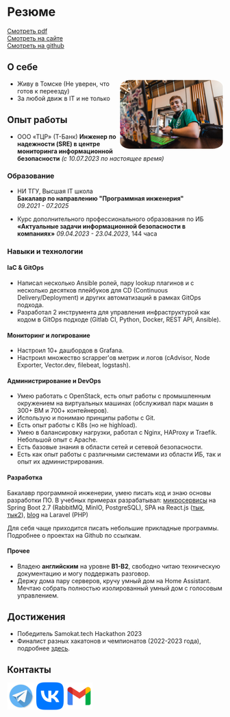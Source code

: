 # Резюме

[Смотреть pdf](https://shameoff.ru/cv.pdf)  
[Смотреть на сайте](https://shameoff.ru/)  
[Смотреть на github](https://github.com/shameoff/CV)

## О себе

<img src="resources/img/myphoto.jpg" alt= “myphoto.jpg” width="240" style="float: right; border-radius:10%">

- Живу в Томске (Не уверен, что готов к переезду)
- За любой движ в IT и не только

## Опыт работы

- ООО «ТЦР» (Т-Банк)
  **Инженер по надежности (SRE) в центре мониторинга информационной безопасности**
  _(с 10.07.2023 по настоящее время)_

### Образование

- НИ ТГУ, Высшая IT школа  
  **Бакалавр по направлению "Программная инженерия"**  
  _09.2021 - 07.2025_

- Курс дополнительного профессионального образования по ИБ
  **«Актуальные задачи информационной безопасности в компаниях»**
  _09.04.2023 - 23.04.2023_, 144 часа

### Навыки и технологии

#### IaC & GitOps

- Написал несколько Ansible ролей, пару lookup плагинов и с несколько десятков плейбуков для CD (Continuous Delivery/Deployment) и других автоматизаций в рамках GitOps подхода.
- Разработал 2 инструмента для управления инфраструктурой как кодом в GitOps подходе (Gitlab CI, Python, Docker, REST API, Ansible).

#### Мониторинг и логирование

- Настроил 10+ дашбордов в Grafana.
- Настроил множество scrapper'ов метрик и логов (cAdvisor, Node Exporter, Vector.dev, filebeat, logstash).

#### Администрирование и DevOps

- Умею работать с OpenStack, есть опыт работы с промышленным окружением на виртуальных машинах (обслуживал парк машин в 300+ ВМ и 700+ контейнеров).
- Использую и понимаю принципы работы с Git.
- Есть опыт работы с K8s (но не highload).
- Умею в балансировку нагрузки, работал с Nginx, HAProxy и Traefik. Небольшой опыт с Apache.
- Есть базовые знания в области сетей и сетевой безопасности.
- Есть как опыт работы с различными системами из области ИБ, так и опыт их администрирования.

#### Разработка

Бакалавр программной инженерии, умею писать код и знаю основы разработки ПО. В учебных примерах разрабатывал: [микросервисы](https://github.com/shameoff/Messenger_SpringLab) на Spring Boot 2.7 (RabbitMQ, MinIO, PostgreSQL), SPA на React.js ([тык](https://github.com/shameoff/Delivery.Kushats), [тык2](https://gitlab.com/outoftimeinc/frontend/outoftimefrontend)), [blog](https://github.com/shameoff/blogAPI) на Laravel (PHP)

Для себя чаще приходится писать небольшие прикладные программы. Подробнее о проектах на Github по ссылкам.

#### Прочее

- Владею **английским** на уровне **B1-B2**, свободно читаю техническую документацию и могу поддержать разговор.
- Держу дома пару серверов, кручу умный дом на Home Assistant. Мечтаю собрать полностью изолированный умный дом с голосовым управлением.

## Достижения

- Победитель Samokat.tech Hackathon 2023
- Финалист разных хакатонов и чемпионатов (2022-2023 года), подробнее [здесь](https://github.com/shameoff/CV/tree/main/img/certificates).

## Контакты

<a href="https://t.me/shameoff" rel="@shameoff">![tg @shameoff](resources/img/icons/tg.png)</a>
<a href="https://vk.com/shameoff" rel="id138729111">![vk Егор Шамов](resources/img/icons/vk.png)</a>
<a href="mailto:shameoff16@gmail.com" rel="eshamov030316@gmail.com">![eshamov030316@gmail.com](resources/img/icons/gmail.png)</a>
